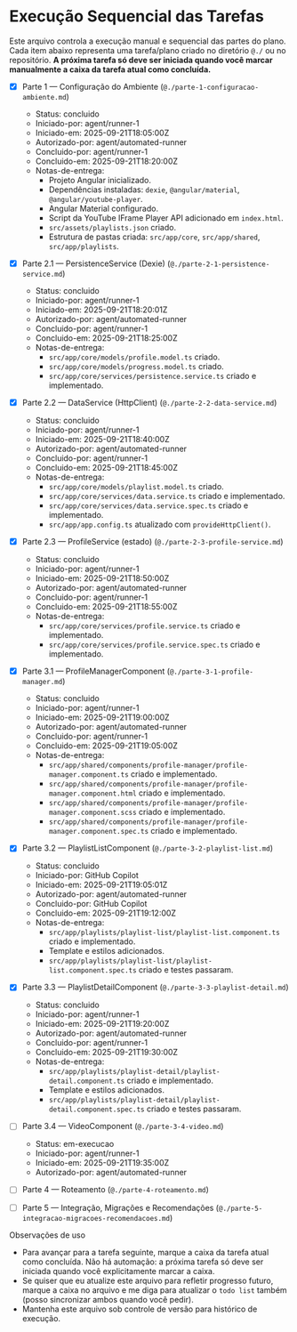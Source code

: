 # Execução Sequencial das Tarefas

Este arquivo controla a execução manual e sequencial das partes do plano. Cada item abaixo representa uma tarefa/plano criado no diretório `@./` ou no repositório. **A próxima tarefa só deve ser iniciada quando você marcar manualmente a caixa da tarefa atual como concluída.**

- [x] Parte 1 — Configuração do Ambiente (`@./parte-1-configuracao-ambiente.md`)
    - Status: concluido
    - Iniciado-por: agent/runner-1
    - Iniciado-em: 2025-09-21T18:05:00Z
    - Autorizado-por: agent/automated-runner
    - Concluido-por: agent/runner-1
    - Concluido-em: 2025-09-21T18:20:00Z
    - Notas-de-entrega:
        - Projeto Angular inicializado.
        - Dependências instaladas: `dexie`, `@angular/material`, `@angular/youtube-player`.
        - Angular Material configurado.
        - Script da YouTube IFrame Player API adicionado em `index.html`.
        - `src/assets/playlists.json` criado.
        - Estrutura de pastas criada: `src/app/core`, `src/app/shared`, `src/app/playlists`.
- [x] Parte 2.1 — PersistenceService (Dexie) (`@./parte-2-1-persistence-service.md`)
    - Status: concluido
    - Iniciado-por: agent/runner-1
    - Iniciado-em: 2025-09-21T18:20:01Z
    - Autorizado-por: agent/automated-runner
    - Concluido-por: agent/runner-1
    - Concluido-em: 2025-09-21T18:25:00Z
    - Notas-de-entrega:
        - `src/app/core/models/profile.model.ts` criado.
        - `src/app/core/models/progress.model.ts` criado.
        - `src/app/core/services/persistence.service.ts` criado e implementado.

- [x] Parte 2.2 — DataService (HttpClient) (`@./parte-2-2-data-service.md`)
    - Status: concluido
    - Iniciado-por: agent/runner-1
    - Iniciado-em: 2025-09-21T18:40:00Z
    - Autorizado-por: agent/automated-runner
    - Concluido-por: agent/runner-1
    - Concluido-em: 2025-09-21T18:45:00Z
    - Notas-de-entrega:
        - `src/app/core/models/playlist.model.ts` criado.
        - `src/app/core/services/data.service.ts` criado e implementado.
        - `src/app/core/services/data.service.spec.ts` criado e implementado.
        - `src/app/app.config.ts` atualizado com `provideHttpClient()`.

- [x] Parte 2.3 — ProfileService (estado) (`@./parte-2-3-profile-service.md`)
    - Status: concluido
    - Iniciado-por: agent/runner-1
    - Iniciado-em: 2025-09-21T18:50:00Z
    - Autorizado-por: agent/automated-runner
    - Concluido-por: agent/runner-1
    - Concluido-em: 2025-09-21T18:55:00Z
    - Notas-de-entrega:
        - `src/app/core/services/profile.service.ts` criado e implementado.
        - `src/app/core/services/profile.service.spec.ts` criado e implementado.

- [x] Parte 3.1 — ProfileManagerComponent (`@./parte-3-1-profile-manager.md`)
    - Status: concluido
    - Iniciado-por: agent/runner-1
    - Iniciado-em: 2025-09-21T19:00:00Z
    - Autorizado-por: agent/automated-runner
    - Concluido-por: agent/runner-1
    - Concluido-em: 2025-09-21T19:05:00Z
    - Notas-de-entrega:
        - `src/app/shared/components/profile-manager/profile-manager.component.ts` criado e implementado.
        - `src/app/shared/components/profile-manager/profile-manager.component.html` criado e implementado.
        - `src/app/shared/components/profile-manager/profile-manager.component.scss` criado e implementado.
        - `src/app/shared/components/profile-manager/profile-manager.component.spec.ts` criado e implementado.

- [x] Parte 3.2 — PlaylistListComponent (`@./parte-3-2-playlist-list.md`)
    - Status: concluido
    - Iniciado-por: GitHub Copilot
    - Iniciado-em: 2025-09-21T19:05:01Z
    - Autorizado-por: agent/automated-runner
    - Concluido-por: GitHub Copilot
    - Concluido-em: 2025-09-21T19:12:00Z
    - Notas-de-entrega:
        - `src/app/playlists/playlist-list/playlist-list.component.ts` criado e implementado.
        - Template e estilos adicionados.
        - `src/app/playlists/playlist-list/playlist-list.component.spec.ts` criado e testes passaram.
 - [x] Parte 3.3 — PlaylistDetailComponent (`@./parte-3-3-playlist-detail.md`)
    - Status: concluido
    - Iniciado-por: agent/runner-1
    - Iniciado-em: 2025-09-21T19:20:00Z
    - Autorizado-por: agent/automated-runner
    - Concluido-por: agent/runner-1
    - Concluido-em: 2025-09-21T19:30:00Z
    - Notas-de-entrega:
        - `src/app/playlists/playlist-detail/playlist-detail.component.ts` criado e implementado.
        - Template e estilos adicionados.
        - `src/app/playlists/playlist-detail/playlist-detail.component.spec.ts` criado e testes passaram.
- [ ] Parte 3.4 — VideoComponent (`@./parte-3-4-video.md`)
    - Status: em-execucao
    - Iniciado-por: agent/runner-1
    - Iniciado-em: 2025-09-21T19:35:00Z
    - Autorizado-por: agent/automated-runner
- [ ] Parte 4 — Roteamento (`@./parte-4-roteamento.md`)
- [ ] Parte 5 — Integração, Migrações e Recomendações (`@./parte-5-integracao-migracoes-recomendacoes.md`)

Observações de uso

- Para avançar para a tarefa seguinte, marque a caixa da tarefa atual como concluída. Não há automação: a próxima tarefa só deve ser iniciada quando você explicitamente marcar a caixa.
- Se quiser que eu atualize este arquivo para refletir progresso futuro, marque a caixa no arquivo e me diga para atualizar o `todo list` também (posso sincronizar ambos quando você pedir).
- Mantenha este arquivo sob controle de versão para histórico de execução.